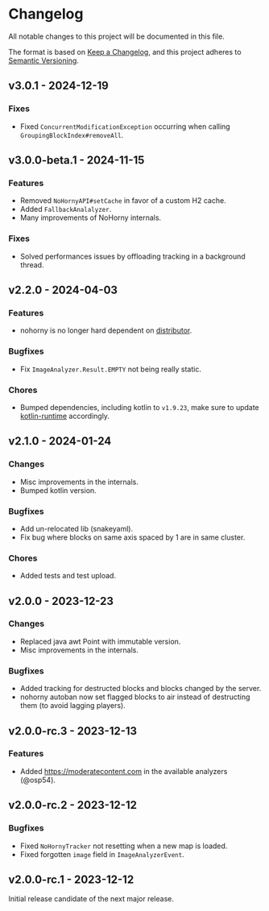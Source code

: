 # Changelog

All notable changes to this project will be documented in this file.

The format is based on [Keep a Changelog](http://keepachangelog.com/),
and this project adheres to [Semantic Versioning](http://semver.org/).

## v3.0.1 - 2024-12-19

### Fixes

- Fixed `ConcurrentModificationException` occurring when calling `GroupingBlockIndex#removeAll`.

## v3.0.0-beta.1 - 2024-11-15

### Features

- Removed `NoHornyAPI#setCache` in favor of a custom H2 cache.
- Added `FallbackAnalalyzer`.
- Many improvements of NoHorny internals.

### Fixes

- Solved performances issues by offloading tracking in a background thread.

## v2.2.0 - 2024-04-03

### Features

- nohorny is no longer hard dependent on [distributor](https://github.com/xpdustry/distributor).

### Bugfixes

- Fix `ImageAnalyzer.Result.EMPTY` not being really static.

### Chores

- Bumped dependencies, including kotlin to `v1.9.23`, make sure to update [kotlin-runtime](https://github.com/xpdustry/kotlin-runtime) accordingly.

## v2.1.0 - 2024-01-24

### Changes

- Misc improvements in the internals.
- Bumped kotlin version.

### Bugfixes

- Add un-relocated lib (snakeyaml).
- Fix bug where blocks on same axis spaced by 1 are in same cluster.

### Chores

- Added tests and test upload.

## v2.0.0 - 2023-12-23

### Changes

- Replaced java awt Point with immutable version.
- Misc improvements in the internals.

### Bugfixes

- Added tracking for destructed blocks and blocks changed by the server.
- nohorny autoban now set flagged blocks to air instead of destructing them (to avoid lagging players).

## v2.0.0-rc.3 - 2023-12-13

### Features

- Added https://moderatecontent.com in the available analyzers (@osp54).

## v2.0.0-rc.2 - 2023-12-12

### Bugfixes

- Fixed `NoHornyTracker` not resetting when a new map is loaded.
- Fixed forgotten `image` field in `ImageAnalyzerEvent`.

## v2.0.0-rc.1 - 2023-12-12

Initial release candidate of the next major release.
